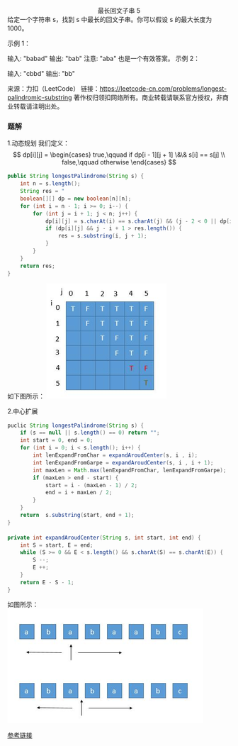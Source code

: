 <center>最长回文子串 5</center>
给定一个字符串 s，找到 s 中最长的回文子串。你可以假设 s 的最大长度为 1000。

示例 1：

输入: "babad"
输出: "bab"
注意: "aba" 也是一个有效答案。
示例 2：

输入: "cbbd"
输出: "bb"

来源：力扣（LeetCode）
链接：https://leetcode-cn.com/problems/longest-palindromic-substring
著作权归领扣网络所有。商业转载请联系官方授权，非商业转载请注明出处。
### 题解
1.动态规划
我们定义：
$$
dp[i][j] = 
\begin{cases}
true,\qquad if dp[i - 1][j + 1] \&\& s[i] == s[j] \\
false,\qquad otherwise
\end{cases}
$$
```java
public String longestPalindrome(String s) {
    int n = s.length();
    String res = "
    boolean[][] dp = new boolean[n][n];
    for (int i = n - 1; i >= 0; i--) {
        for (int j = i + 1; j < n; j++) {
            dp[i][j] = s.charAt(i) == s.charAt(j) && (j - 2 < 0 || dp[i - 1][j + 1]);
            if (dp[i][j] && j - i + 1 > res.length()) {
                res = s.substring(i, j + 1);
            }
        }
    }
    return res;
}
```
如下图所示：
![dp](../../images/longestPalindrome.png)

2.中心扩展
```java
puclic String longestPalindrome(String s) {
    if (s == null || s.length() == 0) return "";
    int start = 0, end = 0;
    for (int i = 0; i < s.length(); i++) {
        int lenExpandFromChar = expandAroudCenter(s, i , i);
        int lenExpandFromGarpe = expandAroudCenter(s, i , i + 1);
        int maxLen = Math.max(lenExpandFromChar, lenExpandFromGarpe);
        if (maxLen > end - start) {
            start = i - (maxLen - 1) / 2;
            end = i + maxLen / 2;
        }
    }
    return  s.substring(start, end + 1);
}

private int expandAroudCenter(String s, int start, int end) {
    int S = start, E = end;
    while (S >= 0 && E < s.length() && s.charAt(S) == s.charAt(E)) {
        S --;
        E ++;
    }
    return E - S - 1;
}
```
如图所示：
![中心扩展](../../images/1longestPalindromeExpandeFromCenter.png)

[参考链接](https://leetcode-cn.com/problems/longest-palindromic-substring/solution/xiang-xi-tong-su-de-si-lu-fen-xi-duo-jie-fa-bao-gu/)